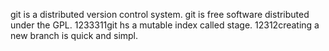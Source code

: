 git is a distributed version control system.
git is free software distributed under the GPL.
1233311git hs a mutable index called stage.
12312creating a new branch is quick and simpl.

